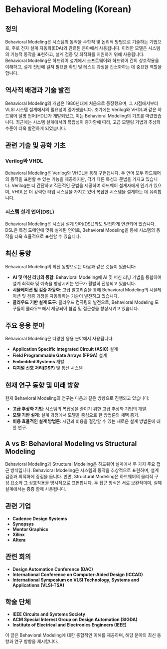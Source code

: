 # Behavioral Modeling (Korean)

## 정의

Behavioral Modeling은 시스템의 동작을 수학적 및 논리적 방법으로 기술하는 기법으로, 주로 전자 설계 자동화(EDA)와 관련된 분야에서 사용됩니다. 이러한 모델은 시스템의 기능적 동작을 표현하고, 설계 검증 및 최적화를 지원하기 위해 사용됩니다. Behavioral Modeling은 하드웨어 설계에서 소프트웨어와 하드웨어 간의 상호작용을 이해하고, 설계 전반에 걸쳐 필요한 확인 및 테스트 과정을 간소화하는 데 중요한 역할을 합니다.

## 역사적 배경과 기술 발전

Behavioral Modeling의 개념은 1980년대에 처음으로 등장했으며, 그 시점에서부터 VLSI 시스템 설계에서의 필요성이 증가했습니다. 초기에는 Verilog와 VHDL과 같은 하드웨어 설명 언어(HDL)가 개발되었고, 이는 Behavioral Modeling의 기초를 마련했습니다. 최근에는 시스템 설계에서의 복잡성이 증가함에 따라, 고급 모델링 기법과 추상화 수준이 더욱 발전하게 되었습니다.

## 관련 기술 및 공학 기초

### Verilog와 VHDL

Behavioral Modeling은 Verilog와 VHDL을 통해 구현됩니다. 두 언어 모두 하드웨어의 동작을 표현할 수 있는 기능을 제공하지만, 각기 다른 특성과 문법을 가지고 있습니다. Verilog는 더 간단하고 직관적인 문법을 제공하여 하드웨어 설계자에게 인기가 있으며, VHDL은 더 강력한 타입 시스템을 가지고 있어 복잡한 시스템을 설계하는 데 유리합니다.

### 시스템 설계 언어(DSL)

Behavioral Modeling은 시스템 설계 언어(DSL)와도 밀접하게 연관되어 있습니다. DSL은 특정 도메인에 맞춰 설계된 언어로, Behavioral Modeling을 통해 시스템의 동작을 더욱 효율적으로 표현할 수 있습니다.

## 최신 동향

Behavioral Modeling의 최신 동향으로는 다음과 같은 것들이 있습니다:

- **AI 및 머신 러닝의 통합**: Behavioral Modeling에 AI 및 머신 러닝 기법을 통합하여 설계 최적화 및 예측을 향상시키는 연구가 활발히 진행되고 있습니다.
- **시뮬레이션 및 검증 자동화**: 고급 알고리즘을 통해 Behavioral Modeling의 시뮬레이션 및 검증 과정을 자동화하는 기술이 발전하고 있습니다.
- **클라우드 기반 설계 도구**: 클라우드 컴퓨팅의 발전으로, Behavioral Modeling 도구들이 클라우드에서 제공되어 협업 및 접근성을 향상시키고 있습니다.

## 주요 응용 분야

Behavioral Modeling은 다양한 응용 분야에서 사용됩니다:

- **Application Specific Integrated Circuit (ASIC)** 설계
- **Field Programmable Gate Arrays (FPGA)** 설계
- **Embedded Systems** 개발
- **디지털 신호 처리(DSP)** 및 통신 시스템

## 현재 연구 동향 및 미래 방향

현재 Behavioral Modeling의 연구는 다음과 같은 방향으로 진행되고 있습니다:

- **고급 추상화 기법**: 시스템의 복잡성을 줄이기 위한 고급 추상화 기법의 개발.
- **모델 기반 설계**: 설계 과정에서 모델을 중심으로 한 방법론의 채택 증가.
- **비용 효율적인 설계 방법론**: 시간과 비용을 절감할 수 있는 새로운 설계 방법론에 대한 연구.

## A vs B: Behavioral Modeling vs Structural Modeling

Behavioral Modeling과 Structural Modeling은 하드웨어 설계에서 두 가지 주요 접근 방식입니다. Behavioral Modeling은 시스템의 동작을 추상적으로 표현하며, 설계 검증과 최적화에 중점을 둡니다. 반면, Structural Modeling은 하드웨어의 물리적 구성 요소와 그 상호작용을 명시적으로 표현합니다. 두 접근 방식은 서로 보완적이며, 실제 설계에서는 종종 함께 사용됩니다.

## 관련 기업

- **Cadence Design Systems**
- **Synopsys**
- **Mentor Graphics**
- **Xilinx**
- **Altera**

## 관련 회의

- **Design Automation Conference (DAC)**
- **International Conference on Computer-Aided Design (ICCAD)**
- **International Symposium on VLSI Technology, Systems and Applications (VLSI-TSA)**

## 학술 단체

- **IEEE Circuits and Systems Society**
- **ACM Special Interest Group on Design Automation (SIGDA)**
- **Institute of Electrical and Electronics Engineers (IEEE)**

이 글은 Behavioral Modeling에 대한 종합적인 이해를 제공하며, 해당 분야의 최신 동향과 연구 방향을 제시합니다.